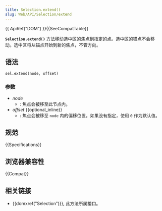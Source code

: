 ```yaml
---
title: Selection.extend()
slug: Web/API/Selection/extend
---
```


{{ ApiRef("DOM") }}{{SeeCompatTable}}

**`Selection.extend()`** 方法移动选中区的焦点到指定的点。选中区的锚点不会移动。选中区将从锚点开始到新的焦点，不管方向。

## 语法

```
sel.extend(node, offset)
```

### 参数

- _node_
  - : 焦点会被移至此节点内。
- _offset_ {{optional_inline}}
  - : 焦点会被移至 `node` 内的偏移位置。如果没有指定，使用 `0` 作为默认值。

## 规范

{{Specifications}}

## 浏览器兼容性

{{Compat}}

## 相关链接

- {{domxref("Selection")}}, 此方法所属接口。
